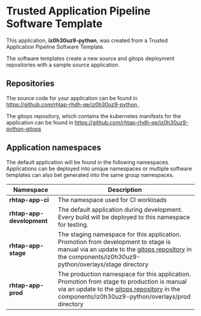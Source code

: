 # Trusted Application Pipeline Software Template

This application, **iz0h30uz9-python**, was created from a Trusted Application Pipeline Software Template.

The software templates create a new source and gitops deployment repositories with a sample source application. 

## Repositories

The source code for your application can be found in [https://github.com/rhtap-rhdh-qe/iz0h30uz9-python ](https://github.com/rhtap-rhdh-qe/iz0h30uz9-python ).
 
The gitops repository, which contains the kubernetes manifests for the application can be found in 
[https://github.com/rhtap-rhdh-qe/iz0h30uz9-python-gitops ](https://github.com/rhtap-rhdh-qe/iz0h30uz9-python-gitops ) 

## Application namespaces 

The default application will be found in the following namespaces. Applications can be deployed into unique namespaces or multiple software templates can also bet generated into the same group namespaces.  

|  Namespace   |  Description   |  
| -------- | -------- |
| **rhtap-app-ci** | The namespace used for CI workloads |
| **rhtap-app-development** | The default application during development. Every build will be deployed to this namespace for testing. |
| **rhtap-app-stage** | The staging namespace for this application. Promotion from development to stage is manual via an update to the [gitops repository](https://github.com/rhtap-rhdh-qe/iz0h30uz9-python-gitops ) in the components/iz0h30uz9-python/overlays/stage directory |
| **rhtap-app-prod** | The production namespace for this application. Promotion from stage to production is manual via an update to the [gitops repository](https://github.com/rhtap-rhdh-qe/iz0h30uz9-python-gitops ) in the components/iz0h30uz9-python/overlays/prod directory |